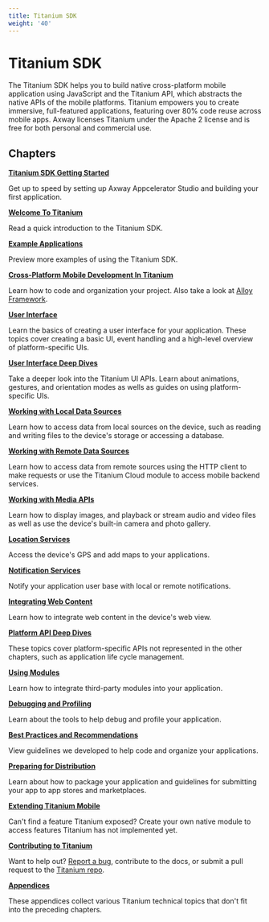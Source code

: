```yaml
---
title: Titanium SDK
weight: '40'
---
```


# Titanium SDK

The Titanium SDK helps you to build native cross-platform mobile application using JavaScript and the Titanium API, which abstracts the native APIs of the mobile platforms. Titanium empowers you to create immersive, full-featured applications, featuring over 80% code reuse across mobile apps. Axway licenses Titanium under the Apache 2 license and is free for both personal and commercial use.

## Chapters

**[Titanium SDK Getting Started](/guide/Titanium_SDK/Titanium_SDK_Getting_Started/)**

Get up to speed by setting up Axway Appcelerator Studio and building your first application.

**[Welcome To Titanium](/guide/Titanium_SDK/Titanium_SDK_Guide/Welcome_To_Titanium/)**

Read a quick introduction to the Titanium SDK.

**[Example Applications](/guide/Titanium_SDK/Titanium_SDK_Guide/Example_Applications/)**

Preview more examples of using the Titanium SDK.

**[Cross-Platform Mobile Development In Titanium](/guide/Titanium_SDK/Titanium_SDK_How-tos/Cross-Platform_Mobile_Development_In_Titanium/)**

Learn how to code and organization your project. Also take a look at [Alloy Framework](/guide/Alloy_Framework/).

**[User Interface](#undefined)**

Learn the basics of creating a user interface for your application. These topics cover creating a basic UI, event handling and a high-level overview of platform-specific UIs.

**[User Interface Deep Dives](/guide/Titanium_SDK/Titanium_SDK_How-tos/User_Interface_Deep_Dives/)**

Take a deeper look into the Titanium UI APIs. Learn about animations, gestures, and orientation modes as wells as guides on using platform-specific UIs.

**[Working with Local Data Sources](/guide/Titanium_SDK/Titanium_SDK_How-tos/Working_with_Local_Data_Sources/)**

Learn how to access data from local sources on the device, such as reading and writing files to the device's storage or accessing a database.

**[Working with Remote Data Sources](/guide/Titanium_SDK/Titanium_SDK_How-tos/Working_with_Remote_Data_Sources/)**

Learn how to access data from remote sources using the HTTP client to make requests or use the Titanium Cloud module to access mobile backend services.

**[Working with Media APIs](/guide/Titanium_SDK/Titanium_SDK_How-tos/Working_with_Media_APIs/)**

Learn how to display images, and playback or stream audio and video files as well as use the device's built-in camera and photo gallery.

**[Location Services](/guide/Titanium_SDK/Titanium_SDK_How-tos/Location_Services/)**

Access the device's GPS and add maps to your applications.

**[Notification Services](/guide/Titanium_SDK/Titanium_SDK_How-tos/Notification_Services/)**

Notify your application user base with local or remote notifications.

**[Integrating Web Content](/guide/Titanium_SDK/Titanium_SDK_How-tos/Integrating_Web_Content/)**

Learn how to integrate web content in the device's web view.

**[Platform API Deep Dives](/guide/Titanium_SDK/Titanium_SDK_How-tos/Platform_API_Deep_Dives/)**

These topics cover platform-specific APIs not represented in the other chapters, such as application life cycle management.

**[Using Modules](/guide/Titanium_SDK/Titanium_SDK_How-tos/Using_Modules/)**

Learn how to integrate third-party modules into your application.

**[Debugging and Profiling](/guide/Titanium_SDK/Titanium_SDK_How-tos/Debugging_and_Profiling/)**

Learn about the tools to help debug and profile your application.

**[Best Practices and Recommendations](/guide/Titanium_SDK/Titanium_SDK_Guide/Best_Practices_and_Recommendations/)**

View guidelines we developed to help code and organize your applications.

**[Preparing for Distribution](/guide/Titanium_SDK/Titanium_SDK_Guide/Preparing_for_Distribution/)**

Learn about how to package your application and guidelines for submitting your app to app stores and marketplaces.

**[Extending Titanium Mobile](/guide/Titanium_SDK/Titanium_SDK_How-tos/Extending_Titanium_Mobile/)**

Can't find a feature Titanium exposed? Create your own native module to access features Titanium has not implemented yet.

**[Contributing to Titanium](/guide/Titanium_SDK/Titanium_SDK_Guide/Contributing_to_Titanium/)**

Want to help out? [Report a bug](https://github.com/tidev/titanium_mobile/issues), contribute to the docs, or submit a pull request to the [Titanium repo](https://github.com/tidev/titanium_mobile).

**[Appendices](/guide/Titanium_SDK/Titanium_SDK_Guide/Appendices/)**

These appendices collect various Titanium technical topics that don't fit into the preceding chapters.
